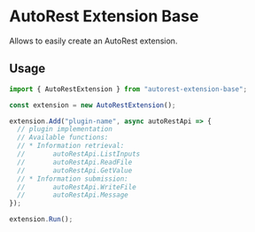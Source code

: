 # AutoRest Extension Base

Allows to easily create an AutoRest extension.

## Usage

``` JavaScript
import { AutoRestExtension } from "autorest-extension-base";

const extension = new AutoRestExtension();

extension.Add("plugin-name", async autoRestApi => {
  // plugin implementation
  // Available functions:
  // * Information retrieval:
  //       autoRestApi.ListInputs
  //       autoRestApi.ReadFile
  //       autoRestApi.GetValue
  // * Information submission:
  //       autoRestApi.WriteFile
  //       autoRestApi.Message
});

extension.Run();
```